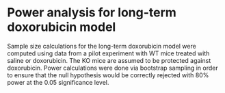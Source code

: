 # Power analysis for long-term doxorubicin model

Sample size calculations for the long-term doxorubicin model were computed using data from a pilot experiment with WT mice treated with saline or doxorubicin. The KO mice are assumed to be protected against doxorubicin. Power calculations were done via bootstrap sampling in order to ensure that the null hypothesis would be correctly rejected with 80% power at the 0.05 significance level.
